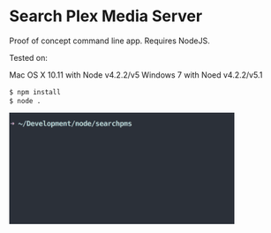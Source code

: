 # Search Plex Media Server

Proof of concept command line app. Requires NodeJS.

Tested on:

Mac OS X 10.11 with Node v4.2.2/v5
Windows 7 with Noed v4.2.2/v5.1

```
$ npm install
$ node .
```

![PlexSearchGif](SearchPlexServer.gif)
